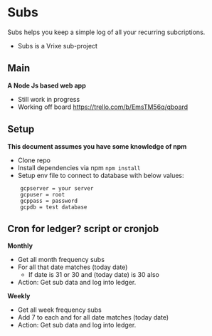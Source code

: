 # Subs
Subs helps you keep a simple log of all your recurring subcriptions.
 - Subs is a Vrixe sub-project

## Main
**A Node Js based web app**
 - Still work in progress 
 - Working off board https://trello.com/b/EmsTM56q/qboard 

## Setup
**This document assumes you have some knowledge of npm**
 - Clone repo
 - Install dependencies via npm `npm install`
 - Setup env file to connect to database with below values:
```
    gcpserver = your server
    gcpuser = root
    gcppass = password
    gcpdb = test database
```

## Cron for ledger? script or cronjob
**Monthly**
- Get all month frequency subs
- For all that date matches (today date)
    - If date is 31 or 30 and (today date) is 30 also
- Action: Get sub data and log into ledger.

**Weekly**
- Get all week frequency subs
- Add 7 to each and for all date matches (today date)
- Action: Get sub data and log into ledger.
